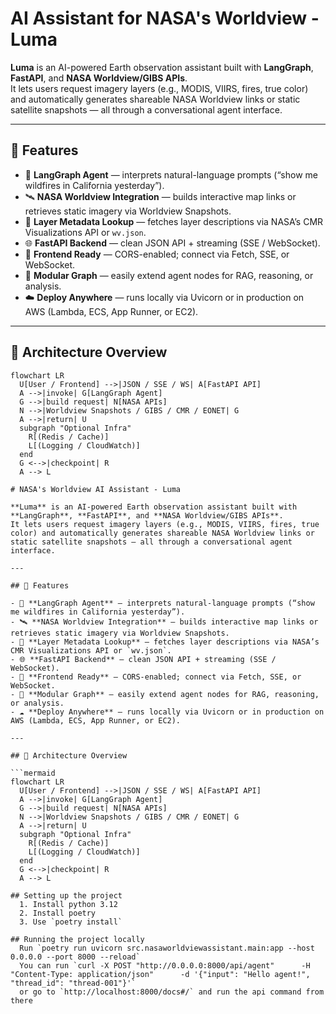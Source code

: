 # AI Assistant for NASA's Worldview - Luma

**Luma** is an AI-powered Earth observation assistant built with **LangGraph**, **FastAPI**, and **NASA Worldview/GIBS APIs**.  
It lets users request imagery layers (e.g., MODIS, VIIRS, fires, true color) and automatically generates shareable NASA Worldview links or static satellite snapshots — all through a conversational agent interface.

---

## 🚀 Features

- 🤖 **LangGraph Agent** — interprets natural-language prompts (“show me wildfires in California yesterday”).
- 🛰️ **NASA Worldview Integration** — builds interactive map links or retrieves static imagery via Worldview Snapshots.
- 📡 **Layer Metadata Lookup** — fetches layer descriptions via NASA’s CMR Visualizations API or `wv.json`.
- 🌐 **FastAPI Backend** — clean JSON API + streaming (SSE / WebSocket).
- 🔌 **Frontend Ready** — CORS-enabled; connect via Fetch, SSE, or WebSocket.
- 🧠 **Modular Graph** — easily extend agent nodes for RAG, reasoning, or analysis.
- ☁️ **Deploy Anywhere** — runs locally via Uvicorn or in production on AWS (Lambda, ECS, App Runner, or EC2).

---

## 🧩 Architecture Overview

```mermaid
flowchart LR
  U[User / Frontend] -->|JSON / SSE / WS| A[FastAPI API]
  A -->|invoke| G[LangGraph Agent]
  G -->|build request| N[NASA APIs]
  N -->|Worldview Snapshots / GIBS / CMR / EONET| G
  A -->|return| U
  subgraph "Optional Infra"
    R[(Redis / Cache)]
    L[(Logging / CloudWatch)]
  end
  G <-->|checkpoint| R
  A --> L

# NASA's Worldview AI Assistant - Luma

**Luma** is an AI-powered Earth observation assistant built with **LangGraph**, **FastAPI**, and **NASA Worldview/GIBS APIs**.  
It lets users request imagery layers (e.g., MODIS, VIIRS, fires, true color) and automatically generates shareable NASA Worldview links or static satellite snapshots — all through a conversational agent interface.

---

## 🚀 Features

- 🤖 **LangGraph Agent** — interprets natural-language prompts (“show me wildfires in California yesterday”).
- 🛰️ **NASA Worldview Integration** — builds interactive map links or retrieves static imagery via Worldview Snapshots.
- 📡 **Layer Metadata Lookup** — fetches layer descriptions via NASA’s CMR Visualizations API or `wv.json`.
- 🌐 **FastAPI Backend** — clean JSON API + streaming (SSE / WebSocket).
- 🔌 **Frontend Ready** — CORS-enabled; connect via Fetch, SSE, or WebSocket.
- 🧠 **Modular Graph** — easily extend agent nodes for RAG, reasoning, or analysis.
- ☁️ **Deploy Anywhere** — runs locally via Uvicorn or in production on AWS (Lambda, ECS, App Runner, or EC2).

---

## 🧩 Architecture Overview

```mermaid
flowchart LR
  U[User / Frontend] -->|JSON / SSE / WS| A[FastAPI API]
  A -->|invoke| G[LangGraph Agent]
  G -->|build request| N[NASA APIs]
  N -->|Worldview Snapshots / GIBS / CMR / EONET| G
  A -->|return| U
  subgraph "Optional Infra"
    R[(Redis / Cache)]
    L[(Logging / CloudWatch)]
  end
  G <-->|checkpoint| R
  A --> L

## Setting up the project
  1. Install python 3.12
  2. Install poetry
  3. Use `poetry install`

## Running the project locally
  Run `poetry run uvicorn src.nasaworldviewassistant.main:app --host 0.0.0.0 --port 8000 --reload`
  You can run `curl -X POST "http://0.0.0.0:8000/api/agent"      -H "Content-Type: application/json"      -d '{"input": "Hello agent!", "thread_id": "thread-001"}'`
  or go to `http://localhost:8000/docs#/` and run the api command from there
  